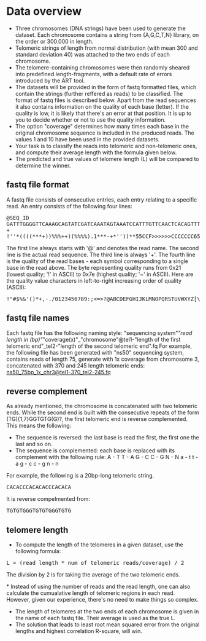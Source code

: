 # Data overview

- Three chromosomes (DNA strings) have been used to generate the dataset. Each chromosome contains a string from {A,G,C,T,N} library, on the order or 300.000 in length. 
- Telomeric strings of length from normal distribution (with mean 300 and standard deviation 40) was attached to the two ends of each chromosome. 
- The telomere-containing chromosomes were then randomly sheared into predefined length-fragments, with a default rate of errors introduced by the ART tool. 
- The datasets will be provided in the form of fastq formatted files, which contain the strings (further reffered as reads) to be classified. The format of fastq files is described below. Apart from the read sequences it also contains information on the quality of each base (letter). If the quality is low, it is likely that there's an error at that position. It is up to you to decide whether or not to use the quality information.
- The option "coverage" determines how many times each base in the original chromosome sequence is included in the produced reads. The values 1 and 10 have been used in the provided datasets.
- Your task is to classify the reads into telomeric and non-telomeric ones, and compute their average length with the formula given below.
- The predicted and true values of telomere length (L) will be compared to determine the winner. 


## fastq file format
A fastq file consists of consecutive entries, each entry relating to a specific read. An entry consists of the following four lines: 

<pre>
@SEQ_ID
GATTTGGGGTTCAAAGCAGTATCGATCAAATAGTAAATCCATTTGTTCAACTCACAGTTT
+
!''*((((***+))%%%++)(%%%%).1***-+*''))**55CCF>>>>>>CCCCCCC65
</pre>

The first line always starts with '@' and denotes the read name. 
The second line is the actual read sequence. 
The third line is always '+'. 
The fourth line is the quality of the read bases - each symbol corresponding to a single base in the read above. The byte representing quality runs from 0x21 (lowest quality; '!' in ASCII) to 0x7e (highest quality; '~' in ASCII). Here are the quality value characters in left-to-right increasing order of quality (ASCII):

<pre>
!"#$%&'()*+,-./0123456789:;<=>?@ABCDEFGHIJKLMNOPQRSTUVWXYZ[\]^_`abcdefghijklmnopqrstuvwxyz{|}~
</pre>

## fastq file names 
Each fastq file has the following naming style: 
"sequencing system"_"read length in (bp)"_"coverage(x)"_"chromosome"@tel1-"length of the first telomeric end"_tel2-"length of the second telomeric end".fq
For example, the following file has been generated with "ns50" sequencing system, contains reads of length 75, generate with 1x coverage from chromosome 3, concatenated with 370 and 245 length telomeric ends: 
ns50_75bp_1x_chr3@tel1-370_tel2-245.fq

## reverse complement 
As already mentioned, the chromosome is concatenated with two telomeric ends. While the second end is built with the consecutive repeats of the form (TG){1,7}GGTGTG(G)?, the first telomeric end is reverse complemented. This means the following: 
- The sequence is reversed: the last base is read the first, the first one the last and so on. 
- The sequence is complemented: each base is replaced with its complement with the following rule: 
A - T
T - A
G - C
C - G 
N - N 
a - t 
t - a 
g - c
c - g 
n - n

For example, the following is a 20bp-long telomeric string. 
<pre>
CACACCCACACACCCACACA
</pre>

It is reverse compelmented from: 
<pre>
TGTGTGGGTGTGTGGGTGTG
</pre>

## telomere length 

- To compute the length of the telomeres in a given dataset, use the following formula: 
<pre>
L = (read_length * num_of_telomeric_reads/coverage) / 2
</pre>
The division by 2 is for taking the average of the two telomeric ends. 

\* Instead of using the number of reads and the read length, one can also calculate the cumualative length of telomeric regions in each read. However, given our experience, there's no need to make things so complex.

- The length of telomeres at the two ends of each chromosome is given in the name of each fastq file. Their average is used as the true L. 
- The solution that leads to least root mean squared error from the original lengths and highest correlation R-square, will win. 
